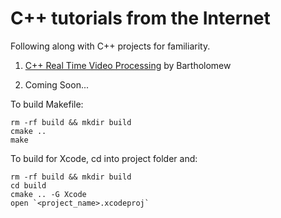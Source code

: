 # C++ tutorials from the Internet


Following along with C++ projects for familiarity. 

1. [C++ Real Time Video Processing](https://www.youtube.com/playlist?list=PLKucWgGjAuTbobNC28EaR9lbGQTVyD9IS) by Bartholomew 

2. Coming Soon...


To build Makefile:
```
rm -rf build && mkdir build
cmake .. 
make
```

To build for Xcode, cd into project folder and:
```
rm -rf build && mkdir build
cd build
cmake .. -G Xcode
open `<project_name>.xcodeproj`
```
